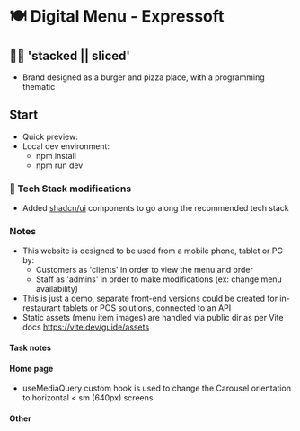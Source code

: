 # 🍽️ Digital Menu - Expressoft

## 🍔🍕 'stacked || sliced'

- Brand designed as a burger and pizza place, with a programming thematic

## Start

- Quick preview:
- Local dev environment:
  - npm install
  - npm run dev

### 🚀 Tech Stack modifications

- Added [shadcn/ui](https://ui.shadcn.com/) components to go along the recommended tech stack

### Notes

- This website is designed to be used from a mobile phone, tablet or PC by:
  - Customers as 'clients' in order to view the menu and order
  - Staff as 'admins' in order to make modifications (ex: change menu availability)
- This is just a demo, separate front-end versions could be created for in-restaurant tablets or POS solutions, connected to an API
- Static assets (menu item images) are handled via public dir as per Vite docs https://vite.dev/guide/assets

#### Task notes

#### Home page

- useMediaQuery custom hook is used to change the Carousel orientation to horizontal < sm (640px) screens

#### Other
